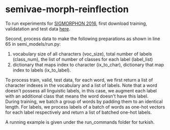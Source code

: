# semivae-morph-reinflection

To run experiments for [SIGMORPHON 2016](http://ryancotterell.github.io/sigmorphon2016/), first download training, validatation and test data [here](https://github.com/ryancotterell/sigmorphon2016/tree/master/data/).  

Second, process data to make the following preparations as shown in line 65 in semi_models/run.py:
1. vocabulary size of all characters (voc_size), total number of labels (class_num), the list of number of classes for each label (label_list)
2. dictionary that maps index to character (ix_to_char), dictionary that map index to labels (ix_to_label).  

To process train, valid, test data, for each word, we first return a list of character indexes in the vocabulary and a list of labels. Note that a word doesn't possess all linguistic labels, in this case, we augment each label with an additional class that means the word doesn't have this label.  
During training, we batch a group of words by padding them to an identical length. For labels, we process labels of a batch of words as one-hot vectors for each label respectively and return a list of batched one-hot labels.

A running example is given under the run_commands folder for turkish.